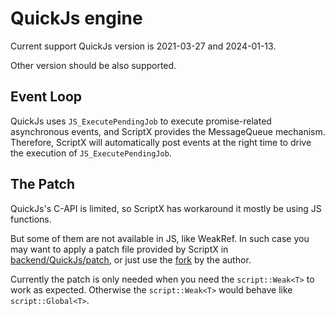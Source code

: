 # QuickJs engine

Current support QuickJs version is 2021-03-27 and 2024-01-13.

Other version should be also supported.

## Event Loop

QuickJs uses `JS_ExecutePendingJob` to execute promise-related asynchronous events, and ScriptX provides the MessageQueue mechanism.
Therefore, ScriptX will automatically post events at the right time to drive the execution of `JS_ExecutePendingJob`.

## The Patch

QuickJs's C-API is limited, so ScriptX has workaround it mostly be using JS functions.

But some of them are not available in JS, like WeakRef. In such case you may want to apply a patch file provided by ScriptX in [backend/QuickJs/patch](../../backend/QuickJs/patch), or just use the [fork](https://github.com/LanderlYoung/quickjs/tree/58ac957eee57e301ed0cc52b5de5495a7e1c1827) by the author.

Currently the patch is only needed when you need the `script::Weak<T>` to work as expected. Otherwise the `script::Weak<T>` would behave like `script::Global<T>`.